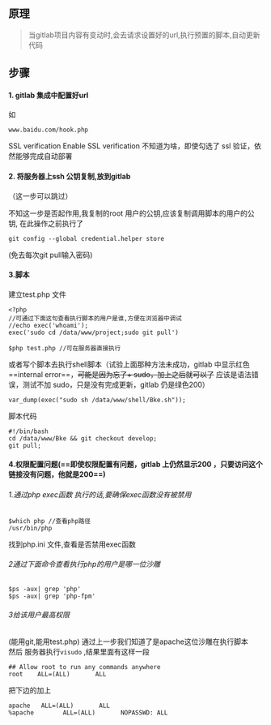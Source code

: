 ##  原理
> 当gitlab项目内容有变动时,会去请求设置好的url,执行预置的脚本,自动更新代码 


## 步骤
#### 1. gitlab 集成中配置好url

如
```
www.baidu.com/hook.php
```
SSL verification
Enable SSL verification
不知道为啥，即使勾选了 ssl 验证，依然能够完成自动部署

#### 2. 将服务器上ssh 公钥复制,放到gitlab
（这一步可以跳过）

不知这一步是否起作用,我复制的root 用户的公钥,应该复制调用脚本的用户的公钥,
在此操作之前执行了
```
git config --global credential.helper store
```
(免去每次git pull输入密码)
#### 3.脚本
建立test.php 文件
```
<?php 
//可通过下面这句查看执行脚本的用户是谁,方便在浏览器中调试
//echo exec('whoami');
exec('sudo cd /data/www/project;sudo git pull')
```
```
$php test.php //可在服务器直接执行
```
或者写个脚本去执行shell脚本（试验上面那种方法未成功，gitlab 中显示红色 ==internal error==，~~可能是因为忘了+ sudo，加上之后就可以了~~ 应该是语法错误，测试不加 sudo，只是没有完成更新，gitlab 仍是绿色200）
```
var_dump(exec("sudo sh /data/www/shell/Bke.sh"));
```
脚本代码

```
#!/bin/bash
cd /data/www/Bke && git checkout develop;
git pull;
```

#### 4.权限配置问题(==即使权限配置有问题，gitlab 上仍然显示200 ，只要访问这个链接没有问题，他就是200==)
###### 1.通过php exec函数 执行的话,要确保exec函数没有被禁用
```
$which php //查看php路径
/usr/bin/php
```
找到php.ini 文件,查看是否禁用exec函数

###### 2通过下面命令查看执行php的用户是哪一位沙雕
```
$ps -aux| grep 'php'
$ps -aux| grep 'php-fpm'
```

###### 3给该用户最高权限
(能用git,能用test.php)
通过上一步我们知道了是apache这位沙雕在执行脚本  
然后 服务器执行`visudo`
,结果里面有这样一段
```
## Allow root to run any commands anywhere
root    ALL=(ALL)       ALL

```
把下边的加上
```
apache   ALL=(ALL)       ALL
%apache        ALL=(ALL)       NOPASSWD: ALL
```


